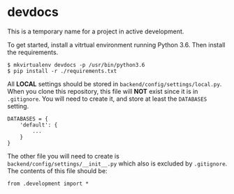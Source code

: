 # devdocs

This is a temporary name for a project in active development.

To get started, install a vitrtual environment running Python 3.6. Then install the requirements.

    $ mkvirtualenv devdocs -p /usr/bin/python3.6
    $ pip install -r ./requirements.txt

All **LOCAL** settings should be stored in `backend/config/settings/local.py`. When you clone this repository, this file will **NOT** exist since it is in `.gitignore`. You will need to create it, and store at least the `DATABASES` setting.

    DATABASES = {
        'default': {
            ...
        }
    }

The other file you will need to create is `backend/config/settings/__init__.py` which also is excluded by `.gitignore`. The contents of this file should be:

    from .development import *
